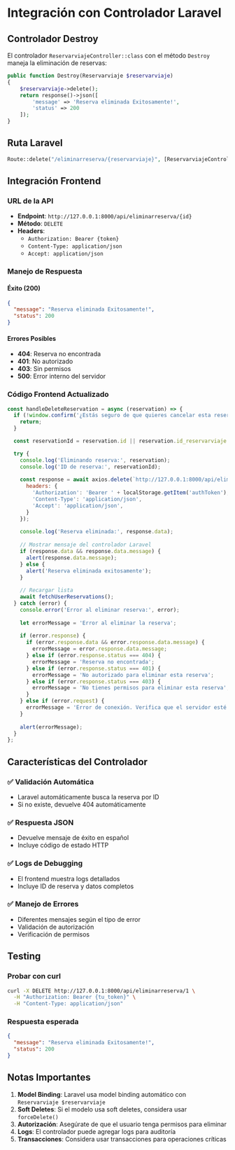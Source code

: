 # Integración con Controlador Laravel

## Controlador Destroy

El controlador `ReservarviajeController::class` con el método `Destroy` maneja la eliminación de reservas:

```php
public function Destroy(Reservarviaje $reservarviaje)
{
    $reservarviaje->delete();
    return response()->json([
        'message' => 'Reserva eliminada Exitosamente!',
        'status' => 200
    ]);
}
```

## Ruta Laravel

```php
Route::delete("/eliminarreserva/{reservarviaje}", [ReservarviajeController::class, "Destroy"]);
```

## Integración Frontend

### URL de la API
- **Endpoint**: `http://127.0.0.1:8000/api/eliminarreserva/{id}`
- **Método**: `DELETE`
- **Headers**: 
  - `Authorization: Bearer {token}`
  - `Content-Type: application/json`
  - `Accept: application/json`

### Manejo de Respuesta

#### Éxito (200)
```json
{
  "message": "Reserva eliminada Exitosamente!",
  "status": 200
}
```

#### Errores Posibles
- **404**: Reserva no encontrada
- **401**: No autorizado
- **403**: Sin permisos
- **500**: Error interno del servidor

### Código Frontend Actualizado

```javascript
const handleDeleteReservation = async (reservation) => {
  if (!window.confirm('¿Estás seguro de que quieres cancelar esta reserva?')) {
    return;
  }

  const reservationId = reservation.id || reservation.id_reservarviaje || reservation.ID;

  try {
    console.log('Eliminando reserva:', reservation);
    console.log('ID de reserva:', reservationId);
    
    const response = await axios.delete(`http://127.0.0.1:8000/api/eliminarreserva/${reservationId}`, {
      headers: {
        'Authorization': 'Bearer ' + localStorage.getItem('authToken'),
        'Content-Type': 'application/json',
        'Accept': 'application/json',
      }
    });
    
    console.log('Reserva eliminada:', response.data);
    
    // Mostrar mensaje del controlador Laravel
    if (response.data && response.data.message) {
      alert(response.data.message);
    } else {
      alert('Reserva eliminada exitosamente');
    }
    
    // Recargar lista
    await fetchUserReservations();
  } catch (error) {
    console.error('Error al eliminar reserva:', error);
    
    let errorMessage = 'Error al eliminar la reserva';
    
    if (error.response) {
      if (error.response.data && error.response.data.message) {
        errorMessage = error.response.data.message;
      } else if (error.response.status === 404) {
        errorMessage = 'Reserva no encontrada';
      } else if (error.response.status === 401) {
        errorMessage = 'No autorizado para eliminar esta reserva';
      } else if (error.response.status === 403) {
        errorMessage = 'No tienes permisos para eliminar esta reserva';
      }
    } else if (error.request) {
      errorMessage = 'Error de conexión. Verifica que el servidor esté ejecutándose.';
    }
    
    alert(errorMessage);
  }
};
```

## Características del Controlador

### ✅ Validación Automática
- Laravel automáticamente busca la reserva por ID
- Si no existe, devuelve 404 automáticamente

### ✅ Respuesta JSON
- Devuelve mensaje de éxito en español
- Incluye código de estado HTTP

### ✅ Logs de Debugging
- El frontend muestra logs detallados
- Incluye ID de reserva y datos completos

### ✅ Manejo de Errores
- Diferentes mensajes según el tipo de error
- Validación de autorización
- Verificación de permisos

## Testing

### Probar con curl
```bash
curl -X DELETE http://127.0.0.1:8000/api/eliminarreserva/1 \
  -H "Authorization: Bearer {tu_token}" \
  -H "Content-Type: application/json"
```

### Respuesta esperada
```json
{
  "message": "Reserva eliminada Exitosamente!",
  "status": 200
}
```

## Notas Importantes

1. **Model Binding**: Laravel usa model binding automático con `Reservarviaje $reservarviaje`
2. **Soft Deletes**: Si el modelo usa soft deletes, considera usar `forceDelete()`
3. **Autorización**: Asegúrate de que el usuario tenga permisos para eliminar
4. **Logs**: El controlador puede agregar logs para auditoría
5. **Transacciones**: Considera usar transacciones para operaciones críticas 